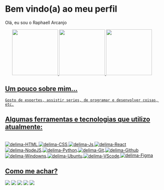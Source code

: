 # Bem vindo(a) ao meu perfil

Olá, eu sou o Raphaell Arcanjo

<div align="center">
  <a href="https://github.com/delimaqz">
  <img height="150em" src="https://github-profile-summary-cards.vercel.app/api/cards/profile-details?username=delimaqz&theme=radical"/>
  <img height="150em" src="https://github-readme-stats.vercel.app/api?username=delimaqz&show_icons=true&theme=radical&include_all_commits=true&count_private=true"/>
  <img height="150em" src="https://github-readme-stats.vercel.app/api/top-langs/?username=delimaqz&layout=compact&langs_count=7&theme=radical"/>
</div>

## Um pouco sobre mim...
    Gosto de esportes, assistir series, de programar e desenvolver coisas, etc.
 
## Algumas ferramentas e tecnologias que utilizo atualmente:

<div style="display: inline_block"><br>
  <img align="center" alt="delima-HTML"src="https://img.shields.io/badge/HTML5-E34F26?style=for-the-badge&logo=html5&logoColor=white">
  <img align="center" alt="delima-CSS"src="https://img.shields.io/badge/CSS3-1572B6?style=for-the-badge&logo=css3&logoColor=white">
  <img align="center" alt="delima-Js" src="https://img.shields.io/badge/JavaScript-F7DF1E?style=for-the-badge&logo=javascript&logoColor=black">
  <img align="center" alt="delima-React" src="https://img.shields.io/badge/React-20232A?style=for-the-badge&logo=react&logoColor=61DAFB">
  <img align="center" alt="delima-NodeJS" src="https://img.shields.io/badge/Node.js-43853D?style=for-the-badge&logo=node.js&logoColor=white">
  <img align="center" alt="delima-Python" src="https://img.shields.io/badge/Python-14354C?style=for-the-badge&logo=python&logoColor=white">
  <img align="center" alt="delima-Git" src="https://img.shields.io/badge/GIT-E44C30?style=for-the-badge&logo=git&logoColor=white">
  <img align="center" alt="delima-Github" src="https://img.shields.io/badge/GitHub-100000?style=for-the-badge&logo=github&logoColor=white">
  <img align="center" alt="delima-Windowns" src="https://img.shields.io/badge/Windows-0078D6?style=for-the-badge&logo=windows&logoColor=white">
  <img align="center" alt="delima-Ubuntu" src="https://img.shields.io/badge/Ubuntu-E95420?style=for-the-badge&logo=ubuntu&logoColor=white">
  <img align="center" alt="delima-VScode" src="https://img.shields.io/badge/Visual_Studio_Code-0078D4?style=for-the-badge&logo=visual%20studio%20code&logoColor=white">
  <img aling="center" alt="delima-Figma" src="https://img.shields.io/badge/Figma-F24E1E?style=for-the-badge&logo=figma&logoColor=white">
</div>
  
  ## Como me achar?
 
<div>
  <a href="https://instagram.com/delimaqz/" target="_blank"><img src="https://img.shields.io/badge/Instagram-E4405F?style=for-the-badge&logo=instagram&logoColor=white" 
  target="_blank"></a>
  <a href="https://twitter.com/delimaqz" target="_blank"><img src="https://img.shields.io/badge/Twitter-1DA1F2?style=for-the-badge&logo=twitter&logoColor=white" 
  target="_blank"></a>
  <a href="https://www.linkedin.com/in/raphaell-arcanjo/" target="_blank"><img src="https://img.shields.io/badge/LinkedIn-0077B5?style=for-the-badge&logo=linkedin&logoColor=white" target="_blank"></a>
  <a href="https://www.reddit.com/user/delima_qz" target="_blank"><img src="https://img.shields.io/badge/Reddit-FF4500?style=for-the-badge&logo=reddit&logoColor=white" target="_blank"></a>
  <a href="mailto:raphaelldelimaa@gmail.com" target="_blank"><img src="https://img.shields.io/badge/-Gmail-%23333?style=for-the-badge&logo=gmail&logoColor=white" target="_blank"></a>
</div>
